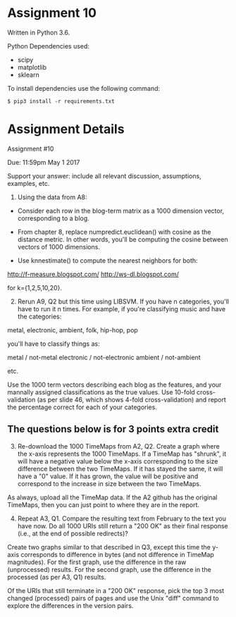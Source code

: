 # Assignment 10

Written in Python 3.6.

Python Dependencies used:

- scipy
- matplotlib
- sklearn

To install dependencies use the following command:

```shell
$ pip3 install -r requirements.txt
```

# Assignment Details 

Assignment #10

Due: 11:59pm May 1 2017

Support your answer: include all relevant discussion, assumptions,
examples, etc.

1.  Using the data from A8:

- Consider each row in the blog-term matrix as a 1000 dimension vector, 
corresponding to a blog.  

- From chapter 8, replace numpredict.euclidean() with cosine as the 
distance metric.  In other words, you'll be computing the cosine between
vectors of 1000 dimensions.  

- Use knnestimate() to compute the nearest neighbors for both:

http://f-measure.blogspot.com/
http://ws-dl.blogspot.com/

for k={1,2,5,10,20}.

2.  Rerun A9, Q2 but this time using LIBSVM.  If you have n categories,
you'll have to run it n times.  For example, if you're classifying music
and have the categories:

metal, electronic, ambient, folk, hip-hop, pop

you'll have to classify things as:

metal / not-metal
electronic / not-electronic
ambient / not-ambient

etc.

Use the 1000 term vectors describing each blog as the features, and
your mannally assigned classifications as the true values.  Use
10-fold cross-validation (as per slide 46, which shows 4-fold
cross-validation) and report the percentage correct for 
each of your categories.

## The questions below is for 3 points extra credit

3. Re-download the 1000 TimeMaps from A2, Q2.  Create a graph where
the x-axis represents the 1000 TimeMaps.  If a TimeMap has "shrunk",
it will have a negative value below the x-axis corresponding to the
size difference between the two TimeMaps.  If it has stayed the
same, it will have a "0" value.  If it has grown, the value will be 
positive and correspond to the increase in size between the two
TimeMaps.

As always, upload all the TimeMap data.  If the A2 github has the 
original TimeMaps, then you can just point to where they are in 
the report.

4.  Repeat A3, Q1.  Compare the resulting text from February to 
the text you have now.  Do all 1000 URIs still return a "200 OK" 
as their final response (i.e., at the end of possible redirects)?

Create two graphs similar to that described in Q3, except this 
time the y-axis corresponds to difference in bytes (and not difference
in TimeMap magnitudes).  For the first graph, use the difference
in the raw (unprocessed) results.  For the second graph, use the 
difference in the processed (as per A3, Q1) results.

Of the URIs that still terminate in a "200 OK" response, pick the
top 3 most changed (processed) pairs of pages and use the Unix
"diff" command to explore the differences in the version pairs.